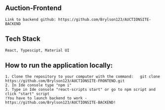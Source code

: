 ## Auction-Frontend

    Link to backend github: https://github.com/Brylson123/AUCTIONSITE-BACKEND


## Tech Stack
    React, Typescipt, Material UI


## How to run the application locally:

    1. Clone the repository to your computer with the command:   git clone https://github.com/Brylson123/AUCTIONSITE-FRONTEND.git
    2. In Ide console type "npm i"
    3. Type in Ide console "react-scripts start" or go to npm script and click "start" script
    !You have to launch backend to work - https://github.com/Brylson123/AUCTIONSITE-BACKEND!
